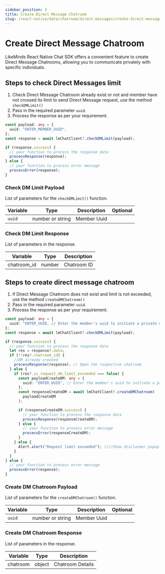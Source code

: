 ```yaml
---
sidebar_position: 2
title: Create Direct Message Chatroom
slug: /react-native/data/chatroom/direct-messages/create-direct-message
---
```


# Create Direct Message Chatroom

LikeMinds React Native Chat SDK offers a convenient feature to create Direct Message Chatrooms, allowing you to communicate privately with specific individuals.

## Steps to check Direct Messages limit

1. Check Direct Message Chatroom already exist or not and member have not crossed its limit to send Direct Message request, use the method `checkDMLimit()`
2. Pass in the required parameter `uuid`.
3. Process the response as per your requirement.

```ts
const payload: any = {
  uuid: "ENTER_MEMBER_UUID",
};
const response = await lmChatClient?.checkDMLimit(payload);

if (response.success) {
  // your function to process the response data
  processResponse(response);
} else {
  // your function to process error message
  processError(response);
}
```

### Check DM Limit Payload

List of parameters for the `checkDMLimit()` function.

| Variable | Type             | Description | Optional |
| -------- | ---------------- | ----------- | -------- |
| `uuid`   | number or string | Member Uuid |          |

### Check DM Limit Response

List of parameters in the response.

| Variable    | Type   | Description |
| ----------- | ------ | ----------- |
| chatroom_id | number | Chatroom ID |

## Steps to create direct message chatroom

1. If Direct Message Chatroom does not exist and limit is not exceeded, use the method `createDMChatroom()`
2. Pass in the required parameter `uuid`.
3. Process the response as per your requirement.

```ts
const payload: any = {
  uuid: "ENTER_UUID, // Enter the member's uuid to initiate a private message.
};
const response = await lmChatClient?.checkDMLimit(payload);

if (response.success) {
  // your function to process the response data
  let res = response?.data;
  if (!!res?.chatroom_id) {
    //DM already created
    processResponse(response); // Open the respective chatroom
  } else {
    if (res?.is_request_dm_limit_exceeded === false) {
      const payloadCreateDM: any = {
        uuid: "ENTER_UUID", // Enter the member's uuid to initiate a private message.
      };
      const responseCreateDM = await lmChatClient?.createDMChatroom(
        payloadCreateDM
      );

      if (responseCreateDM.success) {
        // your function to process the response data
        processResponse(responseCreateDM);
      } else {
        // your function to process error message
        processError(responseCreateDM);
      }
    } else {
      Alert.alert("Request limit exceeded"); ////Show disclaimer popup on limit exceed.
    }
  }
} else {
  // your function to process error message
  processError(response);
}
```

### Create DM Chatroom Payload

List of parameters for the `createDMChatroom()` function.

| Variable | Type             | Description | Optional |
| -------- | ---------------- | ----------- | -------- |
| `uuid`   | number or string | Member Uuid |          |

### Create DM Chatroom Response

List of parameters in the response.

| Variable | Type   | Description      |
| -------- | ------ | ---------------- |
| chatroom | object | Chatroom Details |
